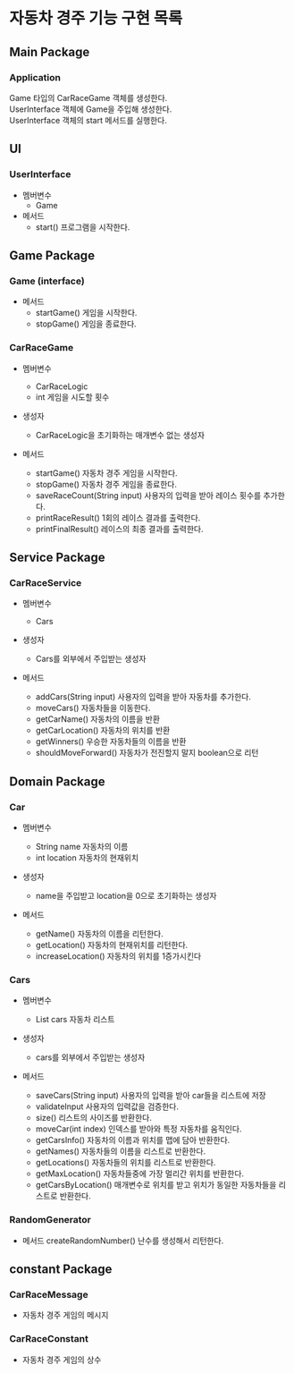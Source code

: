 # 자동차 경주 기능 구현 목록

## Main Package

### Application
Game 타입의 CarRaceGame 객체를 생성한다.<br>
UserInterface 객체에 Game을 주입해 생성한다.<br>
UserInterface 객체의 start 메서드를 실행한다.

## UI

### UserInterface
- 멤버변수
  - Game
- 메서드
  - start() 프로그램을 시작한다.

## Game Package

### Game (interface)
- 메서드
  - startGame() 게임을 시작한다.
  - stopGame() 게임을 종료한다.

### CarRaceGame
- 멤버변수
  - CarRaceLogic
  - int 게임을 시도할 횟수

- 생성자
  - CarRaceLogic을 초기화하는 매개변수 없는 생성자
  
- 메서드
  - startGame() 자동차 경주 게임을 시작한다.
  - stopGame() 자동차 경주 게임을 종료한다.
  - saveRaceCount(String input) 사용자의 입력을 받아 레이스 횟수를 추가한다.
  - printRaceResult() 1회의 레이스 결과를 출력한다.
  - printFinalResult() 레이스의 최종 결과를 출력한다.

## Service Package

### CarRaceService
- 멤버변수
  - Cars

- 생성자
  - Cars를 외부에서 주입받는 생성자

- 메서드
  - addCars(String input) 사용자의 입력을 받아 자동차를 추가한다.
  - moveCars() 자동차들을 이동한다.
  - getCarName() 자동차의 이름을 반환
  - getCarLocation() 자동차의 위치를 반환
  - getWinners() 우승한 자동차들의 이름을 반환
  - shouldMoveForward() 자동차가 전진할지 말지 boolean으로 리턴


## Domain Package
### Car
- 멤버변수
  - String name 자동차의 이름
  - int location 자동차의 현재위치

- 생성자
  - name을 주입받고 location을 0으로 초기화하는 생성자

- 메서드
  - getName() 자동차의 이름을 리턴한다.
  - getLocation() 자동차의 현재위치를 리턴한다.
  - increaseLocation() 자동차의 위치를 1증가시킨다

### Cars
- 멤버변수
  - List<Car> cars 자동차 리스트

- 생성자
  - cars를 외부에서 주입받는 생성자

- 메서드
  - saveCars(String input) 사용자의 입력을 받아 car들을 리스트에 저장
  - validateInput 사용자의 입력값을 검증한다.
  - size() 리스트의 사이즈를 반환한다.
  - moveCar(int index) 인덱스를 받아와 특정 자동차를 움직인다.
  - getCarsInfo() 자동차의 이름과 위치를 맵에 담아 반환한다.
  - getNames() 자동차들의 이름을 리스트로 반환한다.
  - getLocations() 자동차들의 위치를 리스트로 반환한다.
  - getMaxLocation() 자동차들중에 가장 멀리간 위치를 반환한다.
  - getCarsByLocation() 매개변수로 위치를 받고 위치가 동일한 자동차들을 리스트로 반환한다.

### RandomGenerator
- 메서드
  createRandomNumber() 난수를 생성해서 리턴한다.

## constant Package

### CarRaceMessage
- 자동차 경주 게임의 메시지

### CarRaceConstant
- 자동차 경주 게임의 상수